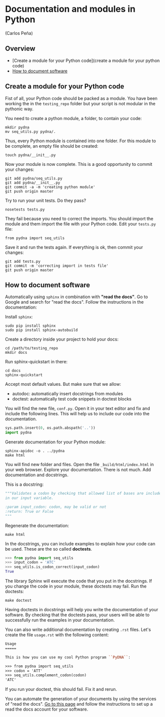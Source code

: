 # Documentation and modules in Python 

(Carlos Peña)

## Overview
* [Create a module for your Python code](create a module for your python code)
* [How to document software](#how-to-document-software)

## Create a module for your Python code
Fist of all, your Python code should be packed as a module. You have been 
working the in the ``testing_repo`` folder but your script is not modular in 
the pythonic way.

You need to create a python module, a folder, to contain your code:

```shell
mkdir pydna
mv seq_utils.py pydna/.
```

Thus, every Python module is contained into one folder. For this module to be
complete, an empty file should be created:

```shell
touch pydna/__init__.py
```

Now your module is now complete. This is a good opportunity to commit your
changes:

```shell
git add pydna/seq_utils.py
git add pydna/__init__.py
git commit -a -m 'creating python module'
git push origin master
```

Try to run your unit tests. Do they pass?
```shell
nosetests tests.py
```

They fail because you need to correct the imports. You should import the module
and them import the file with your Python code.
Edit your ``tests.py`` file:

```
from pydna import seq_utils
```

Save it and run the tests again. If everything is ok, then commit your changes:

```shell
git add tests.py
git commit -m 'correcting import in tests file'
git push origin master
```

## How to document software
Automatically using ``sphinx`` in combination with **"read the docs"**.
Go to Google and search for "read the docs". Follow the instructions in the 
documentation:

Install ``sphinx``:

```shell
sudo pip install sphinx
sudo pip install sphinx-autobuild
```

Create a directory inside your project to hold your docs:

```shell
cd /path/to/testing_repo
mkdir docs
```

Run sphinx-quickstart in there:

```shell
cd docs
sphinx-quickstart
```

Accept most default values. But make sure that we allow:
* autodoc: automatically insert docstrings from modules
* doctest: automatically test code snippets in doctest blocks

You will find the new file, ``conf.py``. Open it in your text editor and 
fix and include the following lines.
This will help us to include our code into the documentation.

```python
sys.path.insert(0, os.path.abspath('..'))
import pydna
```

Generate documentation for your Python module:
```shell
sphinx-apidoc -o . ../pydna
make html
```

You will find new folder and files. Open the file ``_build/html/index.html``
in your web browser. Explore your documentation.
There is not much. Add documentation and docstrings.

This is a docstring:
```python
"""Validates a codon by checking that allowed list of bases are included
in our input variable.

:param input_codon: codon, may be valid or not
:return: True or False
"""
```

Regenerate the documentation:
```shell
make html
```

In the docstrings, you can include examples to explain how your code can be used.
These are the so called **doctests**.
```python
>>> from pydna import seq_utils
>>> input_codon = 'ATC'
>>> seq_utils.is_codon_correct(input_codon)
True
```

The library Sphinx will execute the code that you put in the docstrings. If
you change the code in your module, these doctests may fail.
Run the doctests:

```shell
make doctest
```

Having doctests in docstrings will help you write the documentation of your
software. By checking that the doctests pass, your users will be able to successfully
run the examples in your documentation.

You can also write additional documentation by creating ``.rst`` files. 
Let's create the file ``usage.rst`` with the following content:

```rst
Usage
=====

This is how you can use my cool Python program ``PyDNA``:

>>> from pydna import seq_utils
>>> codon = 'ATT'
>>> seq_utils.complement_codon(codon)
'ATC'
```

If you run your doctest, this should fail. Fix it and rerun.

You can automate the generation of your documents by using the services
of "read the docs". [Go to this page](https://read-the-docs.readthedocs.org/en/latest/getting_started.html#import-your-docs) 
and follow the instructions to set up a read the docs account for your software.
